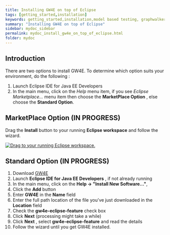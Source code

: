 ```yaml
---
title: Installing GW4E on top of Eclipse
tags: [getting_started,installation]
keywords: getting_started,installation,model based testing, graphwalker
summary: "Installing GW4E on top of Eclipse"
sidebar: mydoc_sidebar
permalink: mydoc_install_gw4e_on_top_of_eclipse.html
folder: mydoc
---
```


## Introduction
 There are two options to install GW4E. To determine which option suits your environment, do the following :
 
 
 1. Launch Eclipse IDE for Java EE Developers
 2. In the main menu, click on the *Help* menu item, if you see *Eclipse Marketplace...* menu item then choose the **MarketPlace Option** , else choose the **Standard Option**.


## MarketPlace Option (IN PROGRESS)

Drag the **Install** button to your running **Eclipse workspace** and follow the wizard.

[![Drag to your running Eclipse workspace.](https://marketplace.eclipse.org/sites/all/themes/solstice/public/images/marketplace/btn-install.png)](http://marketplace.eclipse.org/marketplace-client-intro?mpc_install=3480626 "Drag to your running Eclipse* workspace.")

## Standard Option (IN PROGRESS)

 1. Download [GW4E](https://github.com/gw4e/gw4e.project/releases/download/build-master-2017-06-04-48/org.gw4e.tycho.update-4.0.0-SNAPSHOT.zip) 
 2. Launch **Eclipse IDE for Java EE Developers** , if not already running
 3. In the main menu, click on the **Help -> "Install New Software..."**,
 4. Click the **Add** button
 5. Enter **GW4E** in the **Name** field
 6. Enter the full path location of the file you've just downloaded in the **Location** field
 7. Check the **gw4e-eclipse-feature** check box
 8. Click **Next**  (processing might take a while)
 9. Click **Next** , select **gw4e-eclipse-feature** and read the details
10. Follow the wizard until you get GW4E installed.
 
 
 
 

 